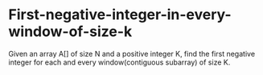 # First-negative-integer-in-every-window-of-size-k
Given an array A[] of size N and a positive integer K, find the first negative integer for each and every window(contiguous subarray) of size K.
